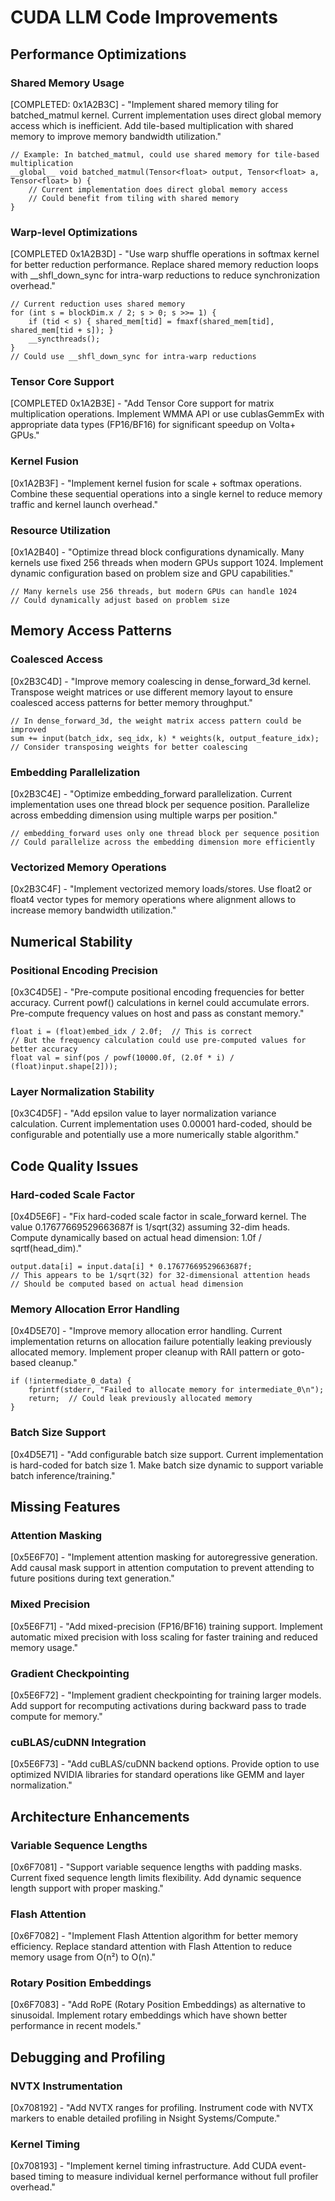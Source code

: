 # CUDA LLM Code Improvements

## Performance Optimizations

### Shared Memory Usage

[COMPLETED: 0x1A2B3C] - "Implement shared memory tiling for batched_matmul kernel. Current implementation uses direct global memory access which is inefficient. Add tile-based multiplication with shared memory to improve memory bandwidth utilization."

```cuda
// Example: In batched_matmul, could use shared memory for tile-based multiplication
__global__ void batched_matmul(Tensor<float> output, Tensor<float> a, Tensor<float> b) {
    // Current implementation does direct global memory access
    // Could benefit from tiling with shared memory
}
```

### Warp-level Optimizations

[COMPLETED 0x1A2B3D] - "Use warp shuffle operations in softmax kernel for better reduction performance. Replace shared memory reduction loops with __shfl_down_sync for intra-warp reductions to reduce synchronization overhead."

```cuda
// Current reduction uses shared memory
for (int s = blockDim.x / 2; s > 0; s >>= 1) {
    if (tid < s) { shared_mem[tid] = fmaxf(shared_mem[tid], shared_mem[tid + s]); }
    __syncthreads();
}
// Could use __shfl_down_sync for intra-warp reductions
```

### Tensor Core Support

[COMPLETED 0x1A2B3E] - "Add Tensor Core support for matrix multiplication operations. Implement WMMA API or use cublasGemmEx with appropriate data types (FP16/BF16) for significant speedup on Volta+ GPUs."

### Kernel Fusion

[0x1A2B3F] - "Implement kernel fusion for scale + softmax operations. Combine these sequential operations into a single kernel to reduce memory traffic and kernel launch overhead."

### Resource Utilization

[0x1A2B40] - "Optimize thread block configurations dynamically. Many kernels use fixed 256 threads when modern GPUs support 1024. Implement dynamic configuration based on problem size and GPU capabilities."

```cuda
// Many kernels use 256 threads, but modern GPUs can handle 1024
// Could dynamically adjust based on problem size
```

## Memory Access Patterns

### Coalesced Access

[0x2B3C4D] - "Improve memory coalescing in dense_forward_3d kernel. Transpose weight matrices or use different memory layout to ensure coalesced access patterns for better memory throughput."

```cuda
// In dense_forward_3d, the weight matrix access pattern could be improved
sum += input(batch_idx, seq_idx, k) * weights(k, output_feature_idx);
// Consider transposing weights for better coalescing
```

### Embedding Parallelization

[0x2B3C4E] - "Optimize embedding_forward parallelization. Current implementation uses one thread block per sequence position. Parallelize across embedding dimension using multiple warps per position."

```cuda
// embedding_forward uses only one thread block per sequence position
// Could parallelize across the embedding dimension more efficiently
```

### Vectorized Memory Operations

[0x2B3C4F] - "Implement vectorized memory loads/stores. Use float2 or float4 vector types for memory operations where alignment allows to increase memory bandwidth utilization."

## Numerical Stability

### Positional Encoding Precision

[0x3C4D5E] - "Pre-compute positional encoding frequencies for better accuracy. Current powf() calculations in kernel could accumulate errors. Pre-compute frequency values on host and pass as constant memory."

```cuda
float i = (float)embed_idx / 2.0f;  // This is correct
// But the frequency calculation could use pre-computed values for better accuracy
float val = sinf(pos / powf(10000.0f, (2.0f * i) / (float)input.shape[2]));
```

### Layer Normalization Stability

[0x3C4D5F] - "Add epsilon value to layer normalization variance calculation. Current implementation uses 0.00001 hard-coded, should be configurable and potentially use a more numerically stable algorithm."

## Code Quality Issues

### Hard-coded Scale Factor

[0x4D5E6F] - "Fix hard-coded scale factor in scale_forward kernel. The value 0.17677669529663687f is 1/sqrt(32) assuming 32-dim heads. Compute dynamically based on actual head dimension: 1.0f / sqrtf(head_dim)."

```cuda
output.data[i] = input.data[i] * 0.17677669529663687f;
// This appears to be 1/sqrt(32) for 32-dimensional attention heads
// Should be computed based on actual head dimension
```

### Memory Allocation Error Handling

[0x4D5E70] - "Improve memory allocation error handling. Current implementation returns on allocation failure potentially leaking previously allocated memory. Implement proper cleanup with RAII pattern or goto-based cleanup."

```cuda
if (!intermediate_0_data) { 
    fprintf(stderr, "Failed to allocate memory for intermediate_0\n"); 
    return;  // Could leak previously allocated memory
}
```

### Batch Size Support

[0x4D5E71] - "Add configurable batch size support. Current implementation is hard-coded for batch size 1. Make batch size dynamic to support variable batch inference/training."

## Missing Features

### Attention Masking

[0x5E6F70] - "Implement attention masking for autoregressive generation. Add causal mask support in attention computation to prevent attending to future positions during text generation."

### Mixed Precision

[0x5E6F71] - "Add mixed-precision (FP16/BF16) training support. Implement automatic mixed precision with loss scaling for faster training and reduced memory usage."

### Gradient Checkpointing

[0x5E6F72] - "Implement gradient checkpointing for training larger models. Add support for recomputing activations during backward pass to trade compute for memory."

### cuBLAS/cuDNN Integration

[0x5E6F73] - "Add cuBLAS/cuDNN backend options. Provide option to use optimized NVIDIA libraries for standard operations like GEMM and layer normalization."

## Architecture Enhancements

### Variable Sequence Lengths

[0x6F7081] - "Support variable sequence lengths with padding masks. Current fixed sequence length limits flexibility. Add dynamic sequence length support with proper masking."

### Flash Attention

[0x6F7082] - "Implement Flash Attention algorithm for better memory efficiency. Replace standard attention with Flash Attention to reduce memory usage from O(n²) to O(n)."

### Rotary Position Embeddings

[0x6F7083] - "Add RoPE (Rotary Position Embeddings) as alternative to sinusoidal. Implement rotary embeddings which have shown better performance in recent models."

## Debugging and Profiling

### NVTX Instrumentation

[0x708192] - "Add NVTX ranges for profiling. Instrument code with NVTX markers to enable detailed profiling in Nsight Systems/Compute."

### Kernel Timing

[0x708193] - "Implement kernel timing infrastructure. Add CUDA event-based timing to measure individual kernel performance without full profiler overhead."